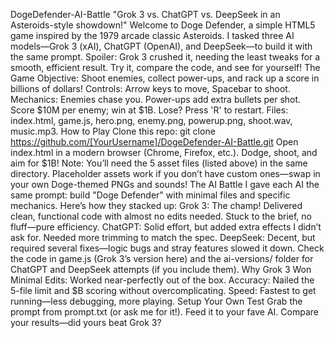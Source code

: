 DogeDefender-AI-Battle
"Grok 3 vs. ChatGPT vs. DeepSeek in an Asteroids-style showdown!"
Welcome to Doge Defender, a simple HTML5 game inspired by the 1979 arcade classic Asteroids. I tasked three AI models—Grok 3 (xAI), ChatGPT (OpenAI), and DeepSeek—to build it with the same prompt. Spoiler: Grok 3 crushed it, needing the least tweaks for a smooth, efficient result. Try it, compare the code, and see for yourself!
The Game
Objective: Shoot enemies, collect power-ups, and rack up a score in billions of dollars!
Controls: Arrow keys to move, Spacebar to shoot.
Mechanics: 
Enemies chase you.
Power-ups add extra bullets per shot.
Score $10M per enemy; win at $1B.
Lose? Press 'R' to restart.
Files: index.html, game.js, hero.png, enemy.png, powerup.png, shoot.wav, music.mp3.
How to Play
Clone this repo: git clone https://github.com/[YourUsername]/DogeDefender-AI-Battle.git
Open index.html in a modern browser (Chrome, Firefox, etc.).
Dodge, shoot, and aim for $1B!
Note: You’ll need the 5 asset files (listed above) in the same directory. Placeholder assets work if you don’t have custom ones—swap in your own Doge-themed PNGs and sounds!
The AI Battle
I gave each AI the same prompt: build "Doge Defender" with minimal files and specific mechanics. Here’s how they stacked up:
Grok 3: The champ! Delivered clean, functional code with almost no edits needed. Stuck to the brief, no fluff—pure efficiency.
ChatGPT: Solid effort, but added extra effects I didn’t ask for. Needed more trimming to match the spec.
DeepSeek: Decent, but required several fixes—logic bugs and stray features slowed it down.
Check the code in game.js (Grok 3’s version here) and the ai-versions/ folder for ChatGPT and DeepSeek attempts (if you include them).
Why Grok 3 Won
Minimal Edits: Worked near-perfectly out of the box.
Accuracy: Nailed the 5-file limit and $B scoring without overcomplicating.
Speed: Fastest to get running—less debugging, more playing.
Setup Your Own Test
Grab the prompt from prompt.txt (or ask me for it!).
Feed it to your fave AI.
Compare your results—did yours beat Grok 3?

